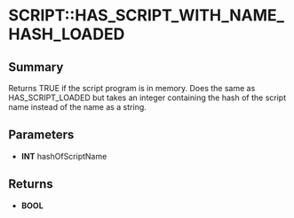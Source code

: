# SCRIPT::HAS_SCRIPT_WITH_NAME_HASH_LOADED

## Summary
Returns TRUE if the script program is in memory.
Does the same as HAS_SCRIPT_LOADED but takes an integer containing the hash of the script name instead of the name as a string.

## Parameters
* **INT** hashOfScriptName

## Returns
* **BOOL**